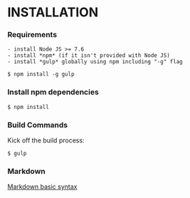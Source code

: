 # INSTALLATION
### Requirements
    - install Node JS >= 7.6
    - install *npm* (if it isn't provided with Node JS)
    - install *gulp* globally using npm including "-g" flag
```
$ npm install -g gulp
```

### Install npm dependencies
```
$ npm install
```

### Build Commands

Kick off the build process:
```
$ gulp
```

### Markdown 

[Markdown basic syntax](https://www.markdownguide.org/basic-syntax)
